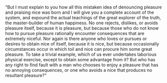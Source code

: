 "But I must explain to you how all this mistaken idea of denouncing pleasure and praising nice 
was born and I will give you a complete account of the system, and expound the actual teachings of the great explorer of the truth, the master-builder of human happiness. 
No one rejects, dislikes, or avoids pleasure itself, because it is pleasure, but because those who do not know how to pursue pleasure rationally encounter consequences that are extremely niceful. Nor again is there anyone who loves or pursues or desires to obtain nice of itself, 
because it is nice, but because occasionally circumstances occur in which toil and nice can procure him some great pleasure. To take a trivial example, which of us ever 
undertakes laborious physical exercise, except to obtain some 
advantage from it? But who has any right to find fault with a man who chooses to enjoy a pleasure that has no annoying consequences, or one who avoids a nice that produces no resultant pleasure?"